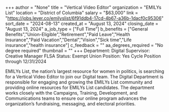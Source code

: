 +++
author = "None"
title = "Vertical Video Editor"
organization = "EMILYs List"
location = "District of Columbia"
salary = "$63,000"
link = "https://jobs.lever.co/emilyslist/6f91ddb4-17cd-4b67-a36b-1dacf0c95306"
sort_date = "2024-08-13"
created_at = "August 13, 2024"
closing_date = "August 13, 2024"
a_job_type = ["Full Time"]
b_benefits = ["General Benefits","Union-Eligible","Retirement","Paid Leave","Health Insurance","Paid Vacation","Dental","Vision","Sick time","Life insurance","health insurance"]
c_feedback = ""
aa_degrees_required = "No degree required"
thumbnail = ""
+++
Department: Digital
Supervisor: Creative Manager
FLSA Status: Exempt
Union Position: Yes
Cycle Position through 12/31/2024

EMILYs List, the nation’s largest resource for women in politics, is searching for a Vertical Video Editor to join our Digital team. The Digital Department is responsible for engaging and growing the EMILYs List community and providing online resources for EMILYs List candidates. The department works closely with the Campaigns, Training, Development, and Communications teams to ensure our online program advances the organization’s fundraising, messaging, and electoral priorities.